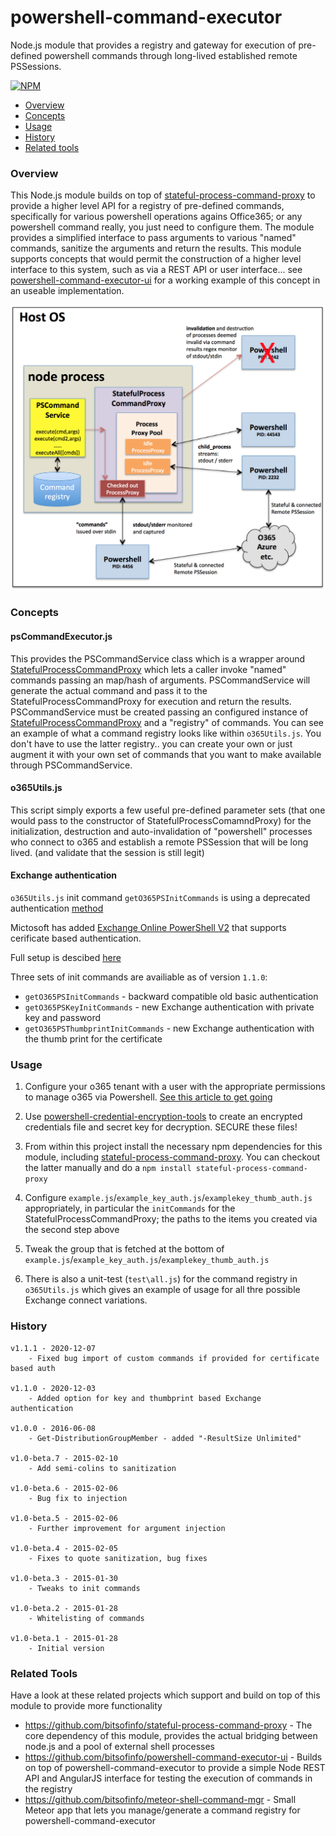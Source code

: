 # powershell-command-executor

Node.js module that provides a registry and gateway for execution of pre-defined powershell commands through long-lived established remote PSSessions.

[![NPM](https://nodei.co/npm/powershell-command-executor.png?downloads=true&downloadRank=true&stars=true)](https://nodei.co/npm/powershell-command-executor/)

* [Overview](#overview)
* [Concepts](#concepts)
* [Usage](#usage)
* [History](#history)
* [Related tools](#related)

### <a name="overview"></a>Overview

This Node.js module builds on top of [stateful-process-command-proxy](https://github.com/bitsofinfo/stateful-process-command-proxy) to provide a higher level API for a registry of pre-defined commands, specifically for various powershell operations agains Office365; or any powershell command really, you just need to configure them. The module provides a simplified interface to pass arguments to various "named" commands, sanitize the arguments and return the results. This module supports concepts that would permit the construction of a higher level interface to this system, such as via a REST API or user interface... see [powershell-command-executor-ui](https://github.com/bitsofinfo/powershell-command-executor-ui) for a working example of this concept in an useable implementation.

![Alt text](/diagram1.png "Diagram1")

### <a name="concepts"></a>Concepts

#### psCommandExecutor.js

This provides the PSCommandService class which is a wrapper around [StatefulProcessCommandProxy](https://github.com/bitsofinfo/stateful-process-command-proxy) which lets a caller invoke "named" commands passing an map/hash of arguments. PSCommandService will generate the actual command and pass it to the StatefulProcessCommandProxy for execution and return the results. PSCommandService must be created passing an configured instance of [StatefulProcessCommandProxy](https://github.com/bitsofinfo/stateful-process-command-proxy) and a "registry" of commands. You can see an example of what a command registry looks like within ```o365Utils.js```. You don't have to use the latter registry.. you can create your own or just augment it with your own set of commands that you want to make available through PSCommandService.

#### o365Utils.js

This script simply exports a few useful pre-defined parameter sets (that one would pass to the constructor of StatefulProcessComamndProxy) for the initialization, destruction and auto-invalidation of "powershell" processes who connect to o365 and establish a remote PSSession that will be long lived. (and validate that the session is still legit)

#### Exchange authentication

`o365Utils.js` init command `getO365PSInitCommands` is using a deprecated authentication [method](https://techcommunity.microsoft.com/t5/exchange-team-blog/modern-auth-and-unattended-scripts-in-exchange-online-powershell/ba-p/1497387)

Mictosoft has added [Exchange Online PowerShell V2](https://techcommunity.microsoft.com/t5/exchange-team-blog/announcing-general-availability-of-the-exchange-online/ba-p/1436623) that supports cerificate based authentication.

Full setup is descibed [here](https://adamtheautomator.com/exchange-online-powershell-mfa/)

Three sets of init commands are availiable as of version `1.1.0`:

* `getO365PSInitCommands` - backward compatible old basic authentication
* `getO365PSKeyInitCommands` - new Exchange authentication with private key and password
* `getO365PSThumbprintInitCommands` - new Exchange authentication with the thumb print for the certificate

### <a name="usage"></a>Usage

1) Configure your o365 tenant with a user with the appropriate permissions to manage o365 via Powershell. [See this article to get going](https://bitsofinfo.wordpress.com/2015/01/06/configuring-powershell-for-azure-ad-and-o365-exchange-management/)

2) Use [powershell-credential-encryption-tools](https://github.com/bitsofinfo/powershell-credential-encryption-tools) to create an encrypted credentials file and secret key for decryption. SECURE these files!

3) From within this project install the necessary npm dependencies for this module, including [stateful-process-command-proxy](https://github.com/bitsofinfo/stateful-process-command-proxy). You can checkout the latter manually and do a ```npm install stateful-process-command-proxy```

4) Configure ```example.js```/```example_key_auth.js```/```examplekey_thumb_auth.js``` appropriately, in particular the ```initCommands``` for the StatefulProcessCommandProxy; the paths to the items you created via the second step above

5) Tweak the group that is fetched at the bottom of ```example.js```/```example_key_auth.js```/```examplekey_thumb_auth.js```

7) There is also a unit-test (```test\all.js```) for the command registry in ```o365Utils.js``` which gives an example of usage for all thre possible Exchange connect variations.

### <a id="history"></a>History

```
v1.1.1 - 2020-12-07
    - Fixed bug import of custom commands if provided for certificate based auth

v1.1.0 - 2020-12-03
    - Added option for key and thumbprint based Exchange authentication

v1.0.0 - 2016-06-08
    - Get-DistributionGroupMember - added "-ResultSize Unlimited"

v1.0-beta.7 - 2015-02-10
    - Add semi-colins to sanitization

v1.0-beta.6 - 2015-02-06
    - Bug fix to injection

v1.0-beta.5 - 2015-02-06
    - Further improvement for argument injection

v1.0-beta.4 - 2015-02-05
    - Fixes to quote sanitization, bug fixes

v1.0-beta.3 - 2015-01-30
    - Tweaks to init commands

v1.0-beta.2 - 2015-01-28
    - Whitelisting of commands

v1.0-beta.1 - 2015-01-28
    - Initial version
```

### <a id="related"></a>Related Tools

Have a look at these related projects which support and build on top of this module to provide more functionality

* https://github.com/bitsofinfo/stateful-process-command-proxy - The core dependency of this module, provides the actual bridging between node.js and a pool of external shell processes
* https://github.com/bitsofinfo/powershell-command-executor-ui - Builds on top of powershell-command-executor to provide a simple Node REST API and AngularJS interface for testing the execution of commands in the registry
* https://github.com/bitsofinfo/meteor-shell-command-mgr - Small Meteor app that lets you manage/generate a command registry for powershell-command-executor
